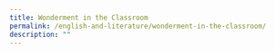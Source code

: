 ```yaml
---
title: Wonderment in the Classroom
permalink: /english-and-literature/wonderment-in-the-classroom/
description: ""
---
```

